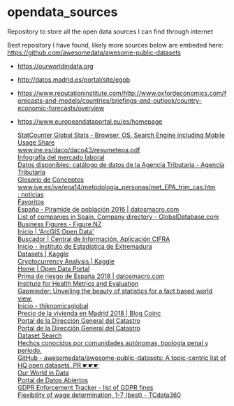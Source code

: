 # opendata_sources
Repository to store all the open data sources I can find through internet

Best repository I have found, likely more sources below are embeded here: https://github.com/awesomedata/awesome-public-datasets

* https://ourworldindata.org

* http://datos.madrid.es/portal/site/egob

* https://www.reputationinstitute.com/http://www.oxfordeconomics.com/forecasts-and-models/countries/briefings-and-outlook/country-economic-forecasts/overview
* https://www.europeandataportal.eu/es/homepage
                        <DT>
                            <A HREF="http://gs.statcounter.com/">StatCounter Global Stats - Browser, OS, Search Engine including Mobile Usage Share</A>
                        <DT>
                            <A HREF="http://www.ine.es/daco/daco43/resumetepa.pdf">‎www.ine.es/daco/daco43/resumetepa.pdf</A>
                        <DT>
                            <A HREF="http://www.ine.es/infografias/tasasepa/mobile/index.html?lang=es">Infografía del mercado laboral</A>
                        <DT>
                            <A HREF="http://www.agenciatributaria.es/AEAT.internet/Inicio/La_Agencia_Tributaria/Memorias_y_estadisticas_tributarias/Datos_abiertos__Reutilizacion_de_la_informacion_/Datos_disponibles__catalogo_de_datos_de_la_Agencia_Tributaria/Datos_disponibles__catalogo_de_datos_de_la_Agencia_Tributaria.shtml">Datos disponibles: catálogo de datos de la Agencia Tributaria - Agencia Tributaria</A>
                        <DT>
                            <A HREF="http://www.ine.es/DEFIne/es/concepto.htm?c=5101&op=30308&p=1&n=20">Glosario de Conceptos</A>
                        <DT>
                            <A HREF="http://www.ive.es/ive/epa14/metodologia_personas/met_EPA_trim_cas.htm">‎www.ive.es/ive/epa14/metodologia_personas/met_EPA_trim_cas.htm</A>
                        <DT>
                            <A HREF="http://www.renacimientodemografico.org/blog/27-03-2015/">: noticias</A>
                        <DT>
                            <A HREF="http://www.comercio.gob.es/es-ES/comercio-exterior/estadisticas-informes/Paginas/estadisticas-comercio.aspx">Favoritos</A>
                        <DT>
                            <A HREF="http://www.datosmacro.com/demografia/estructura-poblacion/espana">España - Piramide de población 2016 | datosmacro.com</A>
                        <DT>
                            <A HREF="https://www.globaldatabase.com/spain-companies-database">List of companies in Spain. Company directory - GlobalDatabase.com</A>
                        <DT>
                            <A HREF="https://figure.nz/business/">Business Figures - Figure.NZ</A>
                        <DT>
                            <A HREF="http://opendata.esri.es/">Inicio | 'ArcGIS Open Data'</A>
                        <DT>
                            <A HREF="https://buscadorcdi.minhap.gob.es/es/buscador/resultados/Ultimos-Personal-AAPP">Buscador | Central de Información. Aplicación CIFRA</A>
                        <DT>
                            <A HREF="http://estadistica.gobex.es/web/guest/home">Inicio - Instituto de Estadística de Extremadura</A>
                        <DT>
                            <A HREF="https://www.kaggle.com/datasets">Datasets | Kaggle</A>
                        <DT>
                            <A HREF="https://www.kaggle.com/anmolhanda/cryptocurrency-analysis">Cryptocurrency Analysis | Kaggle</A>
                        <DT>
                            <A HREF="http://data.europa.eu/euodp/en/home">Home | Open Data Portal</A>
                        <DT>
                            <A HREF="https://www.datosmacro.com/prima-riesgo/espana">Prima de riesgo de España 2018 | datosmacro.com</A>
                        <DT>
                            <A HREF="http://www.healthdata.org/">Institute for Health Metrics and Evaluation</A>
                        <DT>
                            <A HREF="https://www.gapminder.org/">Gapminder: Unveiling the beauty of statistics for a fact based world view.</A>
                        <DT>
                            <A HREF="https://t.co/aXbyOMGhGR?amp=1">Inicio - thiknomicsglobal</A>
                        <DT>
                            <A HREF="https://www.coinc.es/blog/noticia/precio-vivienda-madrid-2018">Precio de la vivienda en Madrid 2018 | Blog Coinc</A>
                        <DT>
                            <A HREF="http://www.catastro.minhap.es/esp/estadistica_6.asp">Portal de la Dirección General del Catastro</A>
                        <DT>
                            <A HREF="http://www.catastro.minhap.es/esp/estadisticas.asp">Portal de la Dirección General del Catastro</A>
                        <DT>
                            <A HREF="https://toolbox.google.com/datasetsearch">Dataset Search</A>
                        <DT>
                            <A HREF="https://estadisticasdecriminalidad.ses.mir.es/jaxiPx/Tabla.htm?path=/Datos1//l0/&file=01001.px&type=pcaxis&L=0">Hechos conocidos por comunidades autónomas, tipología penal y periodo.</A>
                        <DT>
                            <A HREF="https://github.com/awesomedata/awesome-public-datasets">GitHub - awesomedata/awesome-public-datasets: A topic-centric list of HQ open datasets. PR ☛☛☛</A>
                        <DT>
                            <A HREF="https://ourworldindata.org/">Our World in Data</A>
                        <DT>
                            <A HREF="http://opendata.esri.es/">Portal de Datos Abiertos</A>
                        <DT>
                            <A HREF="https://www.enforcementtracker.com/?">GDPR Enforcement Tracker - list of GDPR fines</A>
                        <DT>
                            <A HREF="https://tcdata360.worldbank.org/indicators/flex.wage?country=BRA&indicator=655&viz=line_chart&years=2017,2019">Flexibility of wage determination, 1-7 (best) - TCdata360</A>
                </DL>
